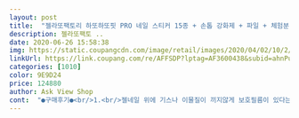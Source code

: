 ```yaml
---
layout: post 
title:  "젤라또팩토리 하또하또핏 PRO 네일 스티커 15종 + 손톱 강화제 + 파일 + 체험분 4p 세트, 혼합색상, 1세트" 
description: 젤라또팩토 ..
date: 2020-06-26 15:58:38 
img: https://static.coupangcdn.com/image/retail/images/2020/04/02/10/2/b6ab1cb2-309c-4b9f-aaf4-23787945f435.jpg 
linkUrl: https://link.coupang.com/re/AFFSDP?lptag=AF3600438&subid=ahnPublicAsk&pageKey=1417999823&itemId=2455330998&vendorItemId=70448893729&traceid=V0-113-ed185019c83cfd17 
categories: [1010] 
color: 9E9D24 
price: 124880 
author: Ask View Shop 
cont:  "●구매후기●<br/>1.<br/>젤네일 위에 기스나 이물질이 끼지않게 보호필름이 있다는것<br/>2.<br/> 한피스에 잘못해서 망칠우려가 있으니 여유분추가 10손가락 다부착하고도 8개나 남음<br/>3.<br/>너무 두껍지 않아서 손톱에거부감이 없음<br/>4.<br/>색상이 다양해 여자의 맘을 알아주는듯<br/>5.<br/>손톱상할까봐 강화제까지!!<br/>그래도 깔끔하게 스티커풀이 붙어있으니 파일로 매끄럽게 해주니 완벽!!<br/>기존에 썼던 코ㅇㅇ제품은 나름 디자인도 괜찮았는데 부착이 잘안되고 잘떨어져나갔는데  젤라또는 대박!!<br/>기존제품은 두께감이 있어서 머리긴 제가 손으로 머리을 빚으면 사이로 끼어 떨어지기 일수였는데  젤라또는 전혀 그런상황이없음<br/>나름 젤스티커을 너무좋아해서 한달에한번씩 바꿔서 부착하는데 이번상품은 대박!!<br/>나머지는 네일팁에다 붙여서 외출할때만 골라서<br/>도착하자마자 상품부터확인!!<br/>또한 마무리작없도 굳이 파일로 갈지않아도 손톱 끝 가운데 부분을 손톱으로 눌러주니 톡하고 떨어져나가 너무 쉬움<br/>몇개는 친정엄마드리고 몇개는 그냥 손톱에 붙여보구<br/>부착이 너무 쉬어요<br/>붙이려구요 기분업되고좋네요<br/>손이 예쁘지않아서 사진이 ㅋㅋ<br/>스티커가 손톱에 착!안착되는느낌?<br/>암튼 지대루된 제품!!<br/>오호라도 써봤는데 하또가 좀더  얇고  스티커 느낌이고 좀 고급스럽진 않지만 오히려 얇아서 좀더  오래 걸림이 안생겨서 좋아여<br/>전채적으로 이쁘구요<br/>진짜  신경을 많이 썼다는걸 순서대로 나열해보면!!<br/>포장도 너무잘되있고!!<br/>" 
---
```

